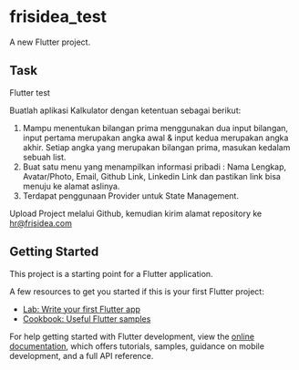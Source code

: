 # frisidea_test

A new Flutter project.

## Task

Flutter test

Buatlah aplikasi Kalkulator dengan ketentuan sebagai berikut:

1. Mampu menentukan bilangan prima menggunakan dua input bilangan,
   input pertama merupakan angka awal & input kedua merupakan angka akhir. Setiap angka yang merupakan bilangan prima, masukan kedalam sebuah list.
2. Buat satu menu yang menampilkan informasi pribadi :
   Nama Lengkap, Avatar/Photo, Email, Github Link, Linkedin Link dan pastikan link bisa menuju ke alamat aslinya.
3. Terdapat penggunaan Provider untuk State Management.

Upload Project melalui Github, kemudian kirim alamat repository ke hr@frisidea.com

## Getting Started

This project is a starting point for a Flutter application.

A few resources to get you started if this is your first Flutter project:

- [Lab: Write your first Flutter app](https://docs.flutter.dev/get-started/codelab)
- [Cookbook: Useful Flutter samples](https://docs.flutter.dev/cookbook)

For help getting started with Flutter development, view the
[online documentation](https://docs.flutter.dev/), which offers tutorials,
samples, guidance on mobile development, and a full API reference.
